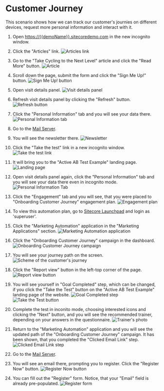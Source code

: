 # Customer Journey

This scenario shows how we can track our customer's journies on different devices, request more personal information and interact with it.

1. Open <https://{{demoName}}.sitecoredemo.com> in the new incognito window.

1. Click the "Articles" link.
![Articles link](./media/image2.png)

1. Go to the "Take Cycling to the Next Level" article and click the "Read More" button.
![Article](./media/image3.png) 

1. Scroll down the page, submit the form and click the "Sign Me Up!" button.
![Sign Me Up! button](./media/image4.png)

1. Open visit details panel.
![Visit details panel](./media/image5.png)

1. Refresh visit details panel by clicking the "Refresh" button.
![Refresh button](./media/image6.png)

1. Click the "Personal Information" tab and you will see your data there.
![Personal Information tab](./media/image7.png)

1. Go to the [Mail Server](https://{{demoName}}-smtp.sitecoredemo.com).

1. You will see the newsletter there.
![Newsletter](./media/image8.png)

1.  Click the "Take the test" link in a new incognito window.
![Take the test link](./media/image9.png)

1. It will bring you to the "Active AB Test Example" landing page.
![Landing page](./media/image10.png)

1. Open visit details panel again, click the "Personal Information" tab and you will see your data there even in incognito mode.
![Personal Information Tab](./media/image7.png)

1. Click the "Engagement" tab and you will see, that you were placed to "Onboarding Customer Journey" engagement plan.
![Engagement plan](./media/image12.png)

1. To view this automation plan, go to [Sitecore Launchpad](https://{{demoName}}-cm.sitecoredemo.com/sitecore) and login as 'superuser'.

1. Click the "Marketing Automation" application in the "Marketing Applications" section.
![Marketing Automation application](./media/image15.png)

1. Click the "Onboarding Customer Journey" campaign in the dashboard.
![Onboarding Customer Journey campaign](./media/image16.png)

1. You will see your journey path on the screen.
![Scheme of the customer's journey](./media/image17.png)

1. Click the "Report view" button in the left-top corner of the page.
![Report view button](./media/image18.png)

1. You will see yourself in "Goal Completed" step, which can be changed, if you click the "Take the Test" button on the "Active AB Test Example" landing page of the website.
![Goal Completed step](./media/image19.png)
![Take the Test button](./media/image20.png)

1. Complete the test in inconito mode, choosing interested icons and clicking the "Next" button, and you will see the recommended trainer, depending on your answers in the questionnaire.
![Trainer's photo](./media/image21.png)

1. Return to the "Marketing Automation" application and you will see the updated path of the "Onboarding Customer Journey" campaign. It has been shown, that you completed the "Clicked Email Link" step.
![Clicked Email Link step](./media/image22.png)

1. Go to the [Mail Server](https://{{demoName}}-smtp.sitecoredemo.com).

1. You will see an email there, prompting you to register. Click the "Register Now" button.
![Register Now button](./media/image25.png)

1. You can fill out the "Register" form. Notice, that your "Email" field is already pre-populated.
![Register form](./media/image26.png)
